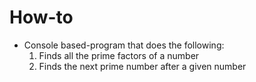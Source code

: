# How-to

- Console based-program that does the following:
    1. Finds all the prime factors of a number
    2. Finds the next prime number after a given number
    